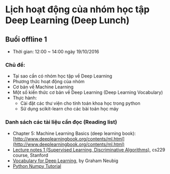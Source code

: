 # Lịch hoạt động của nhóm học tập Deep Learning (Deep Lunch)

## Buổi offline 1

- Thời gian: 12:00 ~ 14:00 ngày 19/10/2016

### Chủ đề:

- Tại sao cần có nhóm học tập về Deep Learning
- Phương thức hoạt động của nhóm
- Cơ bản về Machine Learning
- Một số kiến thức cơ bản về Deep Learning (Deep Learning Vocabulary)
- Thực hành:
  * Cài đặt các thư viện cho tính toán khoa học trong python
  * Sử dụng scikit-learn cho các bài toán học máy

### Danh sách các tài liệu cần đọc (Reading list)

- Chapter 5: Machine Learning Basics (deep learning book): [http://www.deeplearningbook.org/contents/ml.html](http://www.deeplearningbook.org/contents/ml.html)
- [Lecture notes 1 (Supervised Learning, Discriminative Algorithms)](http://cs229.stanford.edu/notes/cs229-notes1.pdf), cs229 course, Stanford
- [Vocabulary for Deep Learning](https://www.phontron.com/slides/neubig14deeplunch11.pdf), by Graham Neubig
- [Python Numpy Tutorial](http://cs231n.github.io/python-numpy-tutorial)








   





